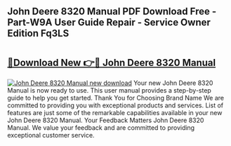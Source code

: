 ## John Deere 8320 Manual PDF Download Free - Part-W9A User Guide Repair - Service Owner Edition Fq3LS

# <h2><a href="http://bc92365.oget.top/?id=John+Deere+8320+Manual">🔗Download New 👉🔴 John Deere 8320 Manual</a></h2>

[![John Deere 8320 Manual new download](https://i.imgur.com/5g1atiW.png)](http://bc92365.oget.top/?id=John+Deere+8320+Manual)
Your new John Deere 8320 Manual is now ready to use. This user manual provides a step-by-step guide to help you get started. Thank You for Choosing Brand Name We are committed to providing you with exceptional products and services. List of features are just some of the remarkable capabilities available in your new John Deere 8320 Manual. Your Feedback Matters John Deere 8320 Manual. We value your feedback and are committed to providing exceptional customer service.
